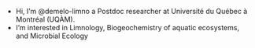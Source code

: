 - Hi, I’m @demelo-limno a Postdoc researcher at Université du Québec à Montréal (UQÀM).
- I’m interested in Limnology, Biogeochemistry of aquatic ecosystems, and Microbial Ecology


